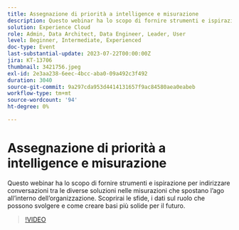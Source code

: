 ```yaml
---
title: Assegnazione di priorità a intelligence e misurazione
description: Questo webinar ha lo scopo di fornire strumenti e ispirazione per indirizzare conversazioni tra le diverse soluzioni nelle misurazioni che spostano l’ago all’interno dell’organizzazione. Scoprirai le sfide, i dati sul ruolo che possono svolgere e come creare basi più solide per il futuro.
solution: Experience Cloud
role: Admin, Data Architect, Data Engineer, Leader, User
level: Beginner, Intermediate, Experienced
doc-type: Event
last-substantial-update: 2023-07-22T00:00:00Z
jira: KT-13706
thumbnail: 3421756.jpeg
exl-id: 2e3aa238-6eec-4bcc-aba0-09a492c3f492
duration: 3040
source-git-commit: 9a297cda953d4414131657f9ac84580aea0eabeb
workflow-type: tm+mt
source-wordcount: '94'
ht-degree: 0%

---
```


# Assegnazione di priorità a intelligence e misurazione

Questo webinar ha lo scopo di fornire strumenti e ispirazione per indirizzare conversazioni tra le diverse soluzioni nelle misurazioni che spostano l’ago all’interno dell’organizzazione. Scoprirai le sfide, i dati sul ruolo che possono svolgere e come creare basi più solide per il futuro.

>[!VIDEO](https://video.tv.adobe.com/v/3421756/?learn=on)
